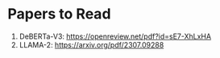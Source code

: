 # Papers to Read

1. DeBERTa-V3: https://openreview.net/pdf?id=sE7-XhLxHA
2. LLAMA-2: https://arxiv.org/pdf/2307.09288
